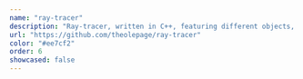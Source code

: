 ```yaml
---
name: "ray-tracer"
description: "Ray-tracer, written in C++, featuring different objects, lightings, textures and scene configurations."
url: "https://github.com/theolepage/ray-tracer"
color: "#ee7cf2"
order: 6
showcased: false
---
```

